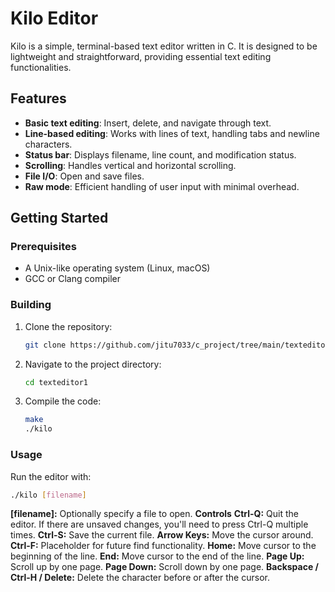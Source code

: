 # Kilo Editor

Kilo is a simple, terminal-based text editor written in C. It is designed to be lightweight and straightforward, providing essential text editing functionalities.

## Features

- **Basic text editing**: Insert, delete, and navigate through text.
- **Line-based editing**: Works with lines of text, handling tabs and newline characters.
- **Status bar**: Displays filename, line count, and modification status.
- **Scrolling**: Handles vertical and horizontal scrolling.
- **File I/O**: Open and save files.
- **Raw mode**: Efficient handling of user input with minimal overhead.

## Getting Started

### Prerequisites

- A Unix-like operating system (Linux, macOS)
- GCC or Clang compiler

### Building

1. Clone the repository:
    ```bash
    git clone https://github.com/jitu7033/c_project/tree/main/texteditor1
    ```
2. Navigate to the project directory:
    ```bash
    cd texteditor1
    ```
3. Compile the code:
    ```bash
    make
    ./kilo
    ```

### Usage

Run the editor with:
```bash
./kilo [filename]
```
**[filename]:** Optionally specify a file to open.
**Controls**
**Ctrl-Q:** Quit the editor. If there are unsaved changes, you'll need to press Ctrl-Q multiple times.
**Ctrl-S:** Save the current file.
**Arrow Keys:** Move the cursor around.
**Ctrl-F:** Placeholder for future find functionality.
**Home:** Move cursor to the beginning of the line.
**End:** Move cursor to the end of the line.
**Page Up:** Scroll up by one page.
**Page Down:** Scroll down by one page.
**Backspace / Ctrl-H / Delete:** Delete the character before or after the cursor.
